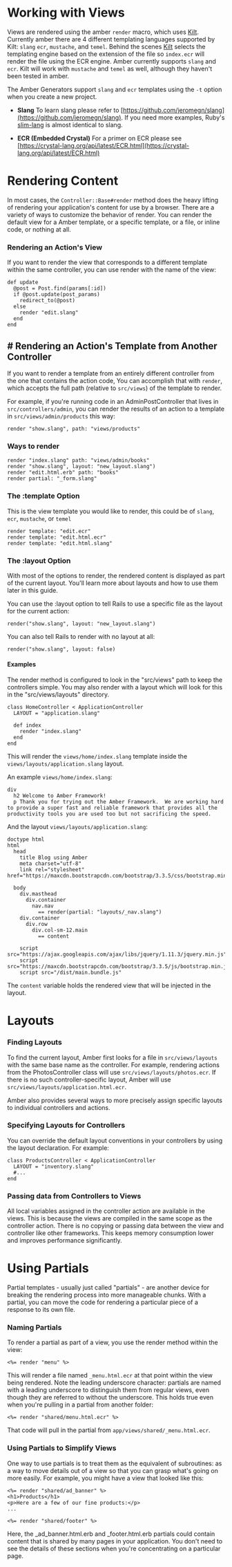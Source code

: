 # Working with Views

Views are rendered using the amber `render` macro, which uses [Kilt](http://github.com/jeromegn/kilt). Currently amber
there are 4 different templating languages supported by Kilt: `slang` `ecr`, `mustache`,
and `temel`. Behind the scenes [Kilt](http://github.com/jeromegn/kilt) selects the templating engine based on the
extension of the file so `index.ecr` will render the file using the ECR
engine. Amber currently supports `slang` and `ecr`. Kilt will work with `mustache`
and `temel` as well, although they haven't been tested in amber.  

The Amber Generators support `slang` and `ecr` templates using the `-t` option when you create a new project.

- **Slang** To learn slang please refer to [https://github.com/jeromegn/slang](https://github.com/jeromegn/slang).
If you need more examples, Ruby's [slim-lang](http://slim-lang.com) is almost identical to slang.

- **ECR \(Embedded Crystal\)** For a primer on ECR please see [https://crystal-lang.org/api/latest/ECR.html](https://crystal-lang.org/api/latest/ECR.html)

# Rendering Content

In most cases, the `Controller::Base#render` method does the heavy lifting of rendering your application's content for use by a browser. There are a variety of ways to customize the behavior of render. You can render the default view for a Amber template, or a specific template, or a file, or inline code, or nothing at all.

### Rendering an Action's View

If you want to render the view that corresponds to a different template within the same controller, you can use render with the name of the view:

```
def update
  @post = Post.find(params[:id])
  if @post.update(post_params)
    redirect_to(@post)
  else
    render "edit.slang"
  end
end
```

##  # Rendering an Action's Template from Another Controller

If you want to render a template from an entirely different controller from the one that contains the action code, You can accomplish that with `render`, which accepts the full path (relative to `src/views`) of the template to render. 

For example, if you're running code in an AdminPostController that lives in `src/controllers/admin`, you can render the results of an action to a template in `src/views/admin/products` this way:

```
render "show.slang", path: "views/products"
```

### Ways to render

```
render "index.slang" path: "views/admin/books"
render "show.slang", layout: "new_layout.slang")
render "edit.html.erb" path: "books"
render partial: "_form.slang"
```

### The :template Option

This is the view template you would like to render, this could be of `slang`, `ecr`, `mustache`, or `temel`

```
render template: "edit.ecr"
render template: "edit.html.ecr"
render template: "edit.html.slang"
```

### The :layout Option

With most of the options to render, the rendered content is displayed as part of the current layout. You'll learn more about layouts and how to use them later in this guide.

You can use the :layout option to tell Rails to use a specific file as the layout for the current action:

```
render("show.slang", layout: "new_layout.slang")
```

You can also tell Rails to render with no layout at all:

```
render("show.slang", layout: false)
```

#### Examples

The render method is configured to look in the "src/views" path to keep the
controllers simple.  You may also render with a layout which will look for
this in the "src/views/layouts" directory.

```crystal
class HomeController < ApplicationController
  LAYOUT = "application.slang"

  def index
    render "index.slang"
  end
end
```

This will render the `views/home/index.slang` template inside the `views/layouts/application.slang` layout. 

An example `views/home/index.slang`:
```slim
div
  h2 Welcome to Amber Framework!
  p Thank you for trying out the Amber Framework.  We are working hard to provide a super fast and reliable framework that provides all the productivity tools you are used too but not sacrificing the speed.
```

And the layout `views/layouts/application.slang`:
```slim
doctype html
html
  head
    title Blog using Amber
    meta charset="utf-8"
    link rel="stylesheet" href="https://maxcdn.bootstrapcdn.com/bootstrap/3.3.5/css/bootstrap.min.css"

  body
    div.masthead
      div.container
        nav.nav
          == render(partial: "layouts/_nav.slang")
    div.container
      div.row
        div.col-sm-12.main
          == content

    script src="https://ajax.googleapis.com/ajax/libs/jquery/1.11.3/jquery.min.js"
    script src="https://maxcdn.bootstrapcdn.com/bootstrap/3.3.5/js/bootstrap.min.js"
    script src="/dist/main.bundle.js"
```

The `content` variable holds the rendered view that will be injected in the layout.


# Layouts

### Finding Layouts

To find the current layout, Amber first looks for a file in `src/views/layouts` with the same base name as the controller. For example, rendering actions from the PhotosController class will use `src/views/layouts/photos.ecr`. If there is no such controller-specific layout, Amber will use `src/views/layouts/application.html.ecr`. 

Amber also provides several ways to more precisely assign specific layouts to individual controllers and actions.

### Specifying Layouts for Controllers

You can override the default layout conventions in your controllers by using the layout declaration. For example:

```
class ProductsController < ApplicationController
  LAYOUT = "inventory.slang"
  #...
end
```

### Passing data from Controllers to Views

All local variables assigned in the controller action are available in the views. This is because the views are compiled in the same scope as the controller action. There is no copying or passing data between the view and controller like other frameworks. This keeps memory consumption lower and improves performance significantly.

# Using Partials

Partial templates - usually just called "partials" - are another device for breaking the rendering process into more manageable chunks. With a partial, you can move the code for rendering a particular piece of a response to its own file.

### Naming Partials

To render a partial as part of a view, you use the render method within the view:

```<%= render "menu" %>```

This will render a file named `_menu.html.ecr` at that point within the view being rendered. Note the leading underscore character: partials are named with a leading underscore to distinguish them from regular views, even though they are referred to without the underscore. This holds true even when you're pulling in a partial from another folder:

```<%= render "shared/menu.html.ecr" %>```

That code will pull in the partial from ```app/views/shared/_menu.html.ecr```.

### Using Partials to Simplify Views

One way to use partials is to treat them as the equivalent of subroutines: as a way to move details out of a view so that you can grasp what's going on more easily. For example, you might have a view that looked like this:

```
<%= render "shared/ad_banner" %>
<h1>Products</h1>
<p>Here are a few of our fine products:</p>
...
 
<%= render "shared/footer" %>
``` 

Here, the _ad_banner.html.erb and _footer.html.erb partials could contain content that is shared by many pages in your application. You don't need to see the details of these sections when you're concentrating on a particular page.
